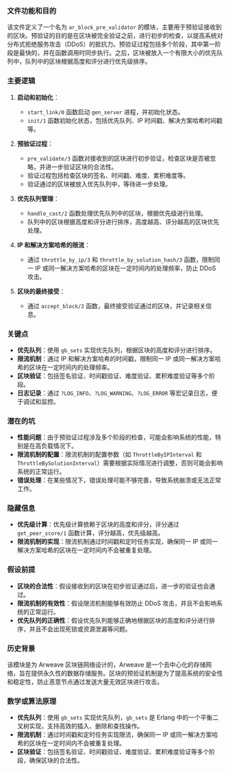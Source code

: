 ### 文件功能和目的

该文件定义了一个名为 `ar_block_pre_validator` 的模块，主要用于预验证接收到的区块。预验证的目的是在区块被完全验证之前，进行初步的检查，以提高系统对分布式拒绝服务攻击（DDoS）的抵抗力。预验证过程包括多个阶段，其中第一阶段是最快的，并在函数调用时同步执行。之后，区块被放入一个有限大小的优先队列中，队列中的区块根据高度和评分进行优先级排序。

### 主要逻辑

1. **启动和初始化**：
   - `start_link/0` 函数启动 `gen_server` 进程，并初始化状态。
   - `init/1` 函数初始化状态，包括优先队列、IP 时间戳、解决方案哈希时间戳等。

2. **预验证过程**：
   - `pre_validate/3` 函数对接收到的区块进行初步验证，检查区块是否被忽略，并进一步验证区块的合法性。
   - 验证过程包括检查区块的签名、时间戳、难度、累积难度等。
   - 验证通过的区块被放入优先队列中，等待进一步处理。

3. **优先队列管理**：
   - `handle_cast/2` 函数处理优先队列中的区块，根据优先级进行处理。
   - 队列中的区块根据高度和评分进行排序，高度越高、评分越高的区块优先处理。

4. **IP 和解决方案哈希的限流**：
   - 通过 `throttle_by_ip/3` 和 `throttle_by_solution_hash/3` 函数，限制同一 IP 或同一解决方案哈希的区块在一定时间内的处理频率，防止 DDoS 攻击。

5. **区块的最终接受**：
   - 通过 `accept_block/3` 函数，最终接受验证通过的区块，并记录相关信息。

### 关键点

- **优先队列**：使用 `gb_sets` 实现优先队列，根据区块的高度和评分进行排序。
- **限流机制**：通过 IP 和解决方案哈希的时间戳，限制同一 IP 或同一解决方案哈希的区块在一定时间内的处理频率。
- **区块验证**：包括签名验证、时间戳验证、难度验证、累积难度验证等多个阶段。
- **日志记录**：通过 `?LOG_INFO`、`?LOG_WARNING`、`?LOG_ERROR` 等宏记录日志，便于调试和监控。

### 潜在的坑

- **性能问题**：由于预验证过程涉及多个阶段的检查，可能会影响系统的性能，特别是在高负载情况下。
- **限流机制的配置**：限流机制的配置参数（如 `ThrottleByIPInterval` 和 `ThrottleBySolutionInterval`）需要根据实际情况进行调整，否则可能会影响系统的正常运行。
- **错误处理**：在某些情况下，错误处理可能不够完善，导致系统崩溃或无法正常工作。

### 隐藏信息

- **优先级计算**：优先级计算依赖于区块的高度和评分，评分通过 `get_peer_score/1` 函数计算，评分越高，优先级越高。
- **限流机制的实现**：限流机制通过时间戳和定时任务实现，确保同一 IP 或同一解决方案哈希的区块在一定时间内不会被重复处理。

### 假设前提

- **区块的合法性**：假设接收到的区块在初步验证通过后，进一步的验证也会通过。
- **限流机制的有效性**：假设限流机制能够有效防止 DDoS 攻击，并且不会影响系统的正常运行。
- **优先队列的正确性**：假设优先队列能够正确地根据区块的高度和评分进行排序，并且不会出现死锁或资源泄漏等问题。

### 历史背景

该模块是为 Arweave 区块链网络设计的，Arweave 是一个去中心化的存储网络，旨在提供永久性的数据存储服务。区块的预验证机制是为了提高系统的安全性和稳定性，防止恶意节点通过发送大量无效区块进行攻击。

### 数学或算法原理

- **优先队列**：使用 `gb_sets` 实现优先队列，`gb_sets` 是 Erlang 中的一个平衡二叉树实现，支持高效的插入、删除和查找操作。
- **限流机制**：通过时间戳和定时任务实现限流，确保同一 IP 或同一解决方案哈希的区块在一定时间内不会被重复处理。
- **区块验证**：包括签名验证、时间戳验证、难度验证、累积难度验证等多个阶段，确保区块的合法性。